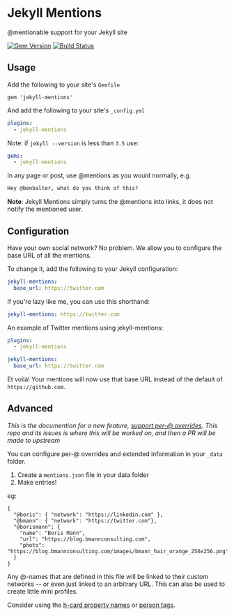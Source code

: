 # Jekyll Mentions

@mentionable support for your Jekyll site

[![Gem Version](https://badge.fury.io/rb/jekyll-mentions.svg)](http://badge.fury.io/rb/jekyll-mentions)
[![Build Status](https://travis-ci.org/jekyll/jekyll-mentions.svg?branch=master)](https://travis-ci.org/jekyll/jekyll-mentions)

## Usage

Add the following to your site's `Gemfile`

```
gem 'jekyll-mentions'
```

And add the following to your site's `_config.yml`

```yml
plugins:
  - jekyll-mentions
```

Note: if `jekyll --version` is less than `3.5` use:

```yml
gems:
  - jekyll-mentions
```

In any page or post, use @mentions as you would normally, e.g.

```markdown
Hey @benbalter, what do you think of this?
```

**Note**: Jekyll Mentions simply turns the @mentions into links, it does not notify the mentioned user.

## Configuration

Have your own social network? No problem. We allow you to configure the base URL of all the mentions.

To change it, add the following to your Jekyll configuration:

```yaml
jekyll-mentions:
  base_url: https://twitter.com
```

If you're lazy like me, you can use this shorthand:

```yaml
jekyll-mentions: https://twitter.com
```

An example of Twitter mentions using jekyll-mentions: 

```yaml
plugins:
  - jekyll-mentions

jekyll-mentions:
  base_url: https://twitter.com
```  

Et voilà! Your mentions will now use that base URL instead of the default of `https://github.com`.

## Advanced

_This is the documention for a new feature, [support per-@ overrides](https://github.com/bmann/jekyll-mentions/issues/1). This repo and its issues is where this will be worked on, and then a PR will be made to upstream_

You can configure per-@ overrides and extended information in your `_data` folder.

1. Create a `mentions.json` file in your data folder
2. Make entries!

eg:

```
{
  "@boris": { "network": "https://linkedin.com" },
  "@bmann": { "network": "https://twitter.com"},
  "@borismann": {
    "name": "Boris Mann",
    "url": "https://blog.bmannconsulting.com",
    "photo": "https://blog.bmannconsulting.com/images/bmann_hair_orange_256x256.png"
  }
}
```

Any @-names that are defined in this file will be linked to their custom networks -- or even just linked to an arbitrary URL. This can also be used to create little mini profiles.

Consider using the [h-card property names](https://indieweb.org/h-card) or [person tags](https://indieweb.org/person-tag).



